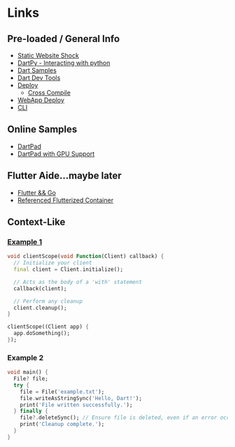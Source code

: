 # Links

## Pre-loaded / General Info
* [Static Website Shock](https://staticshock.io/guides/quickstart/)
* [DartPy - Interacting with python](https://pub.dev/packages/dartpy)
* [Dart Samples](https://github.com/dart-lang/samples)
* [Dart Dev Tools](https://dart.dev/tools)
* [Deploy](https://dart.dev/tools/dart-compile)
    * [Cross Compile](https://dart.dev/tools/dart-compile#cross-compilation-exe)
* [WebApp Deploy](http://dart.dev/web/deployment)
* [CLI](https://dart.dev/tutorials/server/cmdline)

## Online Samples
* [DartPad](https://dartpad.dev/)
* [DartPad with GPU Support](https://dartpad.thermion.dev/)

## Flutter Aide...maybe later
* [Flutter && Go](https://github.com/csnewman/flutter-go-bridge/tree/master)
* [Referenced Flutterized Container](https://gist.github.com/chardskarth/2f7f5eb0476001e84cc571d3511b7119)


## Context-Like

### [Example 1](https://stackoverflow.com/questions/59427601/what-is-equivalent-to-python-with-statement-in-dart)

```dart
void clientScope(void Function(Client) callback) {
  // Initialize your client
  final client = Client.initialize();

  // Acts as the body of a 'with' statement
  callback(client);

  // Perform any cleanup
  client.cleanup();
}
```

```dart
clientScope((Client app) {
  app.doSomething();
});
```

### Example 2

```dart
void main() {
  File? file;
  try {
    file = File('example.txt');
    file.writeAsStringSync('Hello, Dart!');
    print('File written successfully.');
  } finally {
    file?.deleteSync(); // Ensure file is deleted, even if an error occurred
    print('Cleanup complete.');
  }
}
```